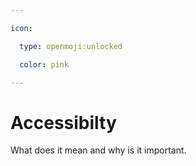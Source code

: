 ```yaml
---

icon: 

  type: openmoji:unlocked

  color: pink

---
```


# Accessibilty

What does it mean and why is it important. 